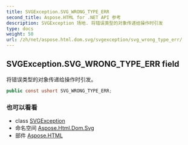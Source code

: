 ```yaml
---
title: SVGException.SVG_WRONG_TYPE_ERR
second_title: Aspose.HTML for .NET API 参考
description: SVGException 场地. 将错误类型的对象传递给操作时引发
type: docs
weight: 50
url: /zh/net/aspose.html.dom.svg/svgexception/svg_wrong_type_err/
---
```

## SVGException.SVG_WRONG_TYPE_ERR field

将错误类型的对象传递给操作时引发。

```csharp
public const ushort SVG_WRONG_TYPE_ERR;
```

### 也可以看看

* class [SVGException](../)
* 命名空间 [Aspose.Html.Dom.Svg](../../svgexception/)
* 部件 [Aspose.HTML](../../../)



